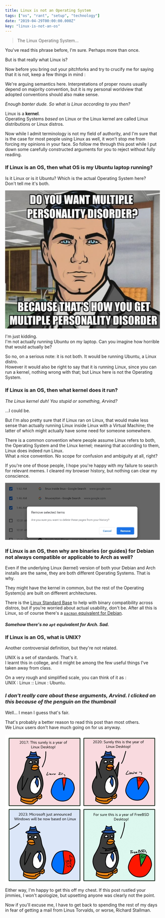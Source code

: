 ```yaml
---
title: Linux is not an Operating System
tags: ["os", "rant", "setup", "technology"]
date: "2019-04-29T00:00:00.000Z"
key: "linux-is-not-an-os"
---
```


> The Linux Operating System...

You've read this phrase before, I'm sure. Perhaps more than once.

But is that really what Linux is?

Now before you bring out your pitchforks and try to crucify me for saying that it is not, keep a few things in mind :

We're arguing semantics here. Interpretations of proper nouns usually depend on majority convention, but it is my personal worldview that adopted conventions should also make sense.

_Enough banter dude. So what is Linux according to you then?_

Linux is a **kernel**. \
Operating Systems _based_ on Linux or the Linux kernel are called Linux distributions or Linux distros.

Now while I admit terminology is not my field of authority, and I'm sure that is the case for most people using Linux as well, it won't stop me from forcing my opinions in your face. So follow me through this post while I put down some carefully constructed arguments for you to reject without fully reading.

### If Linux is an OS, then what OS is my Ubuntu laptop running?

Is it Linux or is it Ubuntu? Which is the actual Operating System here? \
Don't tell me it's both.

![](./mpd.jpg)

I'm just kidding. \
I'm not actually running Ubuntu on my laptop. Can you imagine how horrible that would actually be?

So no, on a serious note: it is not both. It would be running Ubuntu, a Linux distro. \
However it would also be right to say that it is running Linux, since you can run a kernel, nothing wrong with that; but Linux here is not the Operating System.

### If Linux is an OS, then what kernel does it run?

_The Linux kernel duh! You stupid or something, Arvind?_

...I could be.

But I'm also pretty sure that if Linux ran on Linux, that would make less sense than actually running Linux inside Linux with a Virtual Machine; the latter of which might actually have some need for someone somewhere.

There is a common convention where people assume Linux refers to both, the Operating System and the Linux kernel; meaning that according to them, Linux does indeed run Linux. \
What a nice convention. No scope for confusion and ambiguity at all, right?

If you're one of those people, I hope you're happy with my failure to search for relevant memes. I cleared my browser history, but nothing can clear my conscience.

![](./helpme.jpg)

### If Linux is an OS, then why are binaries (or guides) for Debian not always compatible or applicable to Arch as well?

Even if the underlying Linux (kernel) version of both your Debian and Arch installs are the same, they are both different Operating Systems. That is why.

They might have the kernel in common, but the rest of the Operating System(s) are built on different architectures.

There is the [Linux Standard Base](https://en.wikipedia.org/wiki/Linux_Standard_Base) to help with binary compatibility across distros, but if you're worried about actual usability, don't be. After all this is Linux, so of course there's a [`pacman` equivalent for Debian](https://github.com/icy/pacapt).

##### Somehow there's no `apt` equivalent for Arch. Sad.

### If Linux is an OS, what is UNIX?

Another controversial definition, but they're not related.

UNIX is a set of standards. That's it. \
I learnt this in college, and it might be among the few useful things I've taken away from class.

On a very rough and simplified scale, you can think of it as : \
UNIX : Linux :: Linux : Ubuntu.

### _I don't really care about these arguments, Arvind. I clicked on this because of the penguin on the thumbnail_

Well... I mean I guess that's fair.

That's probably a better reason to read this post than most others. \
We Linux users don't have much going on for us anyway.

![](./tux.jpg)

Either way, I'm happy to get this off my chest. If this post rustled your jimmies, I won't apologize, but upsetting anyone was clearly not the point.

Now if you'll excuse me, I have to get back to spending the rest of my days in fear of getting a mail from Linus Torvalds, or worse, Richard Stallman.
